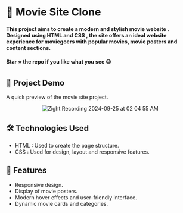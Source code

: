 <div><h1>🚀 Movie Site Clone</h1></div>
<h4>This project aims to create a modern and stylish movie website . Designed using HTML and CSS , the site offers an ideal website experience for moviegoers with popular movies, movie posters and content sections.</h4>
 <h4>Star ⭐ the repo if you like what you see 😉 </h4>
 <div>
 <h2>📸 Project Demo</h2>
 <p>A quick preview of the movie site project.</p>
<div align='center'>
 
![Zight Recording 2024-09-25 at 02 04 55 AM](https://github.com/user-attachments/assets/77a21178-80da-44d5-8b9a-f55564431c67)

</div>
<h2>🛠️ Technologies Used</h2>
 <ul>
   <li>HTML : Used to create the page structure.</li>
   <li>CSS : Used for design, layout and responsive features.</li>
 </ul>  
 
 <h2>🎨 Features</h2>
 <ul>
   <li>Responsive design.</li>
   <li>Display of movie posters.</li>
   <li>Modern hover effects and user-friendly interface.</li>
   <li>Dynamic movie cards and categories.</li>
 </ul> 
